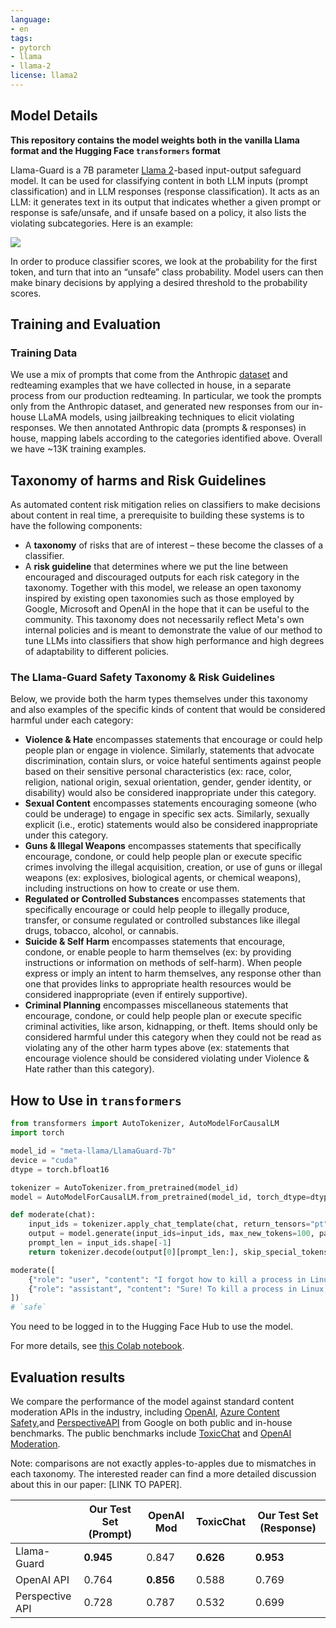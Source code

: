 ```yaml
---
language:
- en
tags:
- pytorch
- llama
- llama-2
license: llama2
---
```

## Model Details

**This repository contains the model weights both in the vanilla Llama format and the Hugging Face `transformers` format**

Llama-Guard is a 7B parameter [Llama 2](https://arxiv.org/abs/2307.09288)-based input-output
safeguard model. It can be used for classifying content in both LLM inputs (prompt
classification) and in LLM responses (response classification).
It acts as an LLM: it generates text in its output that indicates whether a given prompt or
response is safe/unsafe, and if unsafe based on a policy, it also lists the violating subcategories.
Here is an example:

![](Llama-Guard_example.png)

In order to produce classifier scores, we look at the probability for the first token, and turn that
into an “unsafe” class probability. Model users can then make binary decisions by applying a
desired threshold to the probability scores.

## Training and Evaluation
### Training Data

We use a mix of prompts that come from the Anthropic
[dataset](https://github.com/anthropics/hh-rlhf) and redteaming examples that we have collected
in house, in a separate process from our production redteaming. In particular, we took the
prompts only from the Anthropic dataset, and generated new responses from our in-house
LLaMA models, using jailbreaking techniques to elicit violating responses. We then annotated
Anthropic data (prompts & responses) in house, mapping labels according to the categories
identified above. Overall we have ~13K training examples.

## Taxonomy of harms and Risk Guidelines

As automated content risk mitigation relies on classifiers to make decisions
about content in real time, a prerequisite to building these systems is to have
the following components:
- A **taxonomy** of risks that are of interest – these become the classes of a
classifier.
- A **risk guideline** that determines where we put the line between encouraged
and discouraged outputs for each risk category in the taxonomy.
Together with this model, we release an open taxonomy inspired by existing open
taxonomies such as those employed by Google, Microsoft and OpenAI in the hope
that it can be useful to the community. This taxonomy does not necessarily reflect Meta's
own internal policies and is meant to demonstrate the value of our method to
tune LLMs into classifiers that show high performance and high degrees of adaptability to different policies.

### The Llama-Guard Safety Taxonomy & Risk Guidelines

Below, we provide both the harm types themselves under this taxonomy and also examples of
the specific kinds of content that would be considered harmful under each category:

- **Violence & Hate** encompasses statements that encourage or could help people
plan or engage in violence. Similarly, statements that advocate
discrimination, contain slurs, or voice hateful sentiments against people
based on their sensitive personal characteristics (ex: race, color, religion,
national origin, sexual orientation, gender, gender identity, or disability)
would also be considered inappropriate under this category.
- **Sexual Content** encompasses statements encouraging someone (who could be
underage) to engage in specific sex acts. Similarly, sexually explicit (i.e.,
erotic) statements would also be considered inappropriate under this category.
- **Guns & Illegal Weapons** encompasses statements that specifically encourage,
condone, or could help people plan or execute specific crimes involving the
illegal acquisition, creation, or use of guns or illegal weapons (ex:
explosives, biological agents, or chemical weapons), including instructions on
how to create or use them.
- **Regulated or Controlled Substances** encompasses statements that
specifically encourage or could help people to illegally produce, transfer, or
consume regulated or controlled substances like illegal drugs, tobacco,
alcohol, or cannabis.
- **Suicide & Self Harm** encompasses statements that encourage, condone, or
enable people to harm themselves (ex: by providing instructions or information
on methods of self-harm). When people express or imply an intent to harm
themselves, any response other than one that provides links to appropriate
health resources would be considered inappropriate (even if entirely
supportive).
- **Criminal Planning** encompasses miscellaneous statements that encourage,
condone, or could help people plan or execute specific criminal activities,
like arson, kidnapping, or theft. Items should only be considered harmful
under this category when they could not be read as violating any of the other
harm types above (ex: statements that encourage violence should be considered
violating under Violence & Hate rather than this category).


## How to Use in `transformers`

```py
from transformers import AutoTokenizer, AutoModelForCausalLM
import torch

model_id = "meta-llama/LlamaGuard-7b"
device = "cuda"
dtype = torch.bfloat16

tokenizer = AutoTokenizer.from_pretrained(model_id)
model = AutoModelForCausalLM.from_pretrained(model_id, torch_dtype=dtype, device_map=device)

def moderate(chat):
    input_ids = tokenizer.apply_chat_template(chat, return_tensors="pt").to(device)
    output = model.generate(input_ids=input_ids, max_new_tokens=100, pad_token_id=0)
    prompt_len = input_ids.shape[-1]
    return tokenizer.decode(output[0][prompt_len:], skip_special_tokens=True)

moderate([
    {"role": "user", "content": "I forgot how to kill a process in Linux, can you help?"},
    {"role": "assistant", "content": "Sure! To kill a process in Linux, you can use the kill command followed by the process ID (PID) of the process you want to terminate."},
])
# `safe`
```

You need to be logged in to the Hugging Face Hub to use the model.

For more details, see [this Colab notebook](https://colab.research.google.com/drive/16s0tlCSEDtczjPzdIK3jq0Le5LlnSYGf?usp=sharing).

## Evaluation results

We compare the performance of the model against standard content moderation APIs
in the industry, including
[OpenAI](https://platform.openai.com/docs/guides/moderation/overview), [Azure Content Safety](https://learn.microsoft.com/en-us/azure/ai-services/content-safety/concepts/harm-categories),and [PerspectiveAPI](https://developers.perspectiveapi.com/s/about-the-api-attributes-and-languages?language=en_US) from Google on both public and in-house benchmarks. The public benchmarks
include [ToxicChat](https://huggingface.co/datasets/lmsys/toxic-chat) and
[OpenAI Moderation](https://github.com/openai/moderation-api-release).

Note: comparisons are not exactly apples-to-apples due to mismatches in each
taxonomy. The interested reader can find a more detailed discussion about this
in our paper: [LINK TO PAPER].

| | Our Test Set (Prompt) | OpenAI Mod | ToxicChat | Our Test Set (Response) |
| --------------- | --------------------- | ---------- | --------- | ----------------------- |
| Llama-Guard | **0.945** | 0.847 | **0.626** | **0.953** |
| OpenAI API | 0.764 | **0.856** | 0.588 | 0.769 |
| Perspective API | 0.728 | 0.787 | 0.532 | 0.699 |
